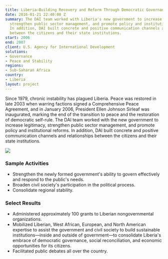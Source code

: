 ```yaml
---
title: Liberia—Building Recovery and Reform Through Democratic Governance (BRDG-Liberia)
date: 2016-01-21 22:40:00 Z
summary: The DAI team worked with Liberia's new government to increase legitimacy,
  strengthen public sector management, and promote policy and institutional reforms.
  In addition, DAI built concrete and positive communication channels and relationships
  between the citizens and their state institutions.
start: 2006
end: 2007
client: U.S. Agency for International Development
solutions:
- Governance
- Peace and Stability
regions:
- Sub-Saharan Africa
country:
- Liberia
layout: project
---
```


Since 1979, chronic instability has plagued Liberia. Peace was restored in late 2003 when warring factions signed a Comprehensive Peace Agreement, and in January 2006, President Ellen Johnson Sirleaf was inaugurated, marking the end of the transition to peace and the restoration of democratic self-rule. The DAI team worked with the new government to increase legitimacy, strengthen public sector management, and promote policy and institutional reforms. In addition, DAI built concrete and positive communication channels and relationships between the citizens and their state institutions.

![][1]

### Sample Activities

* Strengthen the newly formed government's ability to govern effectively and respond to the public's needs.
* Broaden civil society's participation in the political process.
* Consolidate regional stability.

### Select Results

* Administered approximately 100 grants to Liberian nongovernmental organizations.
* Mobilized Liberian, West African, European, and North American expertise to assist the government and civil society to build sustainable institutions—inside and outside of government—to consolidate Liberia's embrace of democratic governance, social reconciliation, and economic opportunities for its citizens.
* Facilitated public debates all over the country.

[1]: https://assetify-dai.com/projects/LiberiaBRDG.jpg